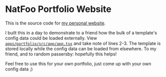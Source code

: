 # NatFoo Portfolio Website

This is the source code for [my personal website](https://natfoo.vercel.app/).

I built this in a day to demonstrate to a friend how the bulk of a template's config data could be loaded externally. View [`apps/portfolio/src/app/app.tsx`](https://github.com/nat-foo/nat-foo/blob/main/portfolio/apps/portfolio/src/app/app.tsx) and take note of lines 2-3. The template is stored locally while the config data can be loaded from elsewhere. To my friend, and to random passersby: hopefully this helps!

Feel free to use this for your own portfolio, just come up with your own config data ;)

